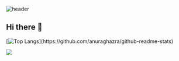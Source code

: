 ![header](https://capsule-render.vercel.app/api?type=waving&color=F58282&height=300&section=header&text=Welcome%20to%20SuJeong's%20GitHub!👋&fontSize=50&fontAlignY=40&fontColor=ffffff)

## Hi there 👋

[![Top Langs](https://github-readme-stats.vercel.app/api/top-langs/?username=Krystal025&layout=compact&custom_title=My&nbsp;Language&nbsp;)](https://github.com/anuraghazra/github-readme-stats)

<img src="https://capsule-render.vercel.app/api?type=waving&color=F56E6E&height=100&section=footer" />



<!--
**Krystal025/Krystal025** is a ✨ _special_ ✨ repository because its `README.md` (this file) appears on your GitHub profile.

Here are some ideas to get you started:

- 🔭 I’m currently working on ...
- 🌱 I’m currently learning ...
- 👯 I’m looking to collaborate on ...
- 🤔 I’m looking for help with ...
- 💬 Ask me about ...
- 📫 How to reach me: ...
- 😄 Pronouns: ...
- ⚡ Fun fact: ...
-->
